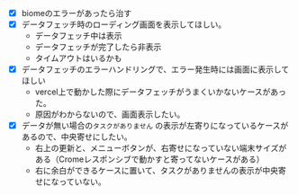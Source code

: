 - [x] biomeのエラーがあったら治す
- [x] データフェッチ時のローディング画面を表示してほしい。
  - データフェッチ中は表示
  - データフェッチが完了したら非表示
  - タイムアウトはいるかも
- [x] データフェッチのエラーハンドリングで、エラー発生時には画面に表示してほしい
  - vercel上で動かした際にデータフェッチがうまくいかないケースがあった。
  - 原因がわからないので、画面表示したい。
- [x] データが無い場合の`タスクがありません` の表示が左寄りになっているケースがあるので、中央寄せにしたい。
  - 右上の更新と、メニューボタンが、右寄せになっていない端末サイズがある（Cromeレスポンシブで動かすと寄ってないケースがある）
  - 右に余白ができるケースに置いて、タスクがありませんの表示が中央寄せになっていない。

